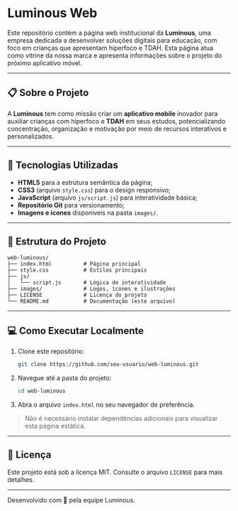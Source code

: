 # Luminous Web

Este repositório contém a página web institucional da **Luminous**, uma empresa dedicada a desenvolver soluções digitais para educação, com foco em crianças que apresentam hiperfoco e TDAH. Esta página atua como vitrine da nossa marca e apresenta informações sobre o projeto do próximo aplicativo móvel.

---

## 📋 Sobre o Projeto

A **Luminous** tem como missão criar um **aplicativo mobile** inovador para auxiliar crianças com hiperfoco e **TDAH** em seus estudos, potencializando concentração, organização e motivação por meio de recursos interativos e personalizados.

---

## 🚀 Tecnologias Utilizadas

- **HTML5** para a estrutura semântica da página;
- **CSS3** (arquivo `style.css`) para o design responsivo;
- **JavaScript** (arquivo `js/script.js`) para interatividade básica;
- **Repositório Git** para versionamento;
- **Imagens e ícones** disponíveis na pasta `images/`.

---

## 📁 Estrutura do Projeto

```
web-luminous/
├── index.html          # Página principal
├── style.css           # Estilos principais
├── js/
│   └── script.js       # Lógica de interatividade
├── images/             # Logos, ícones e ilustrações
├── LICENSE             # Licença do projeto
└── README.md           # Documentação (este arquivo)
```

---

## 💻 Como Executar Localmente

1. Clone este repositório:
   ```bash
   git clone https://github.com/seu-usuario/web-luminous.git
   ```
2. Navegue até a pasta do projeto:
   ```bash
   cd web-luminous
   ```
3. Abra o arquivo `index.html` no seu navegador de preferência.

> Não é necessário instalar dependências adicionais para visualizar esta página estática.

---

## 📝 Licença

Este projeto está sob a licença MIT. Consulte o arquivo `LICENSE` para mais detalhes.

---

Desenvolvido com 💙 pela equipe Luminous.
